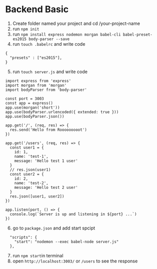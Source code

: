 # Backend Basic

1. Create folder named your project and cd /your-project-name
2. run `npm init`
3. run `npm install express nodemon morgan babel-cli babel-preset-es2015 body-parser --save`
4. run `touch .babelrc` and write code
```
{
  "presets" : ["es2015"],
}
```
5. run `touch server.js` and write code
```
import express from 'express'
import morgan from 'morgan'
import bodyParser from 'body-parser'

const port = 3003
const app = express()
app.use(morgan('short'))
app.use(bodyParser.urlencoded({ extended: true }))
app.use(bodyParser.json())

app.get('/', (req, res) => {
  res.send('Hello from Rooooooooot')
})

app.get('/users', (req, res) => {
  const user1 = {
    id: 1,
    name: 'test-1',
    message: 'Hello test 1 user'
  }
  // res.json(user1)
  const user2 = {
    id: 2,
    name: 'test-2',
    message: 'Hello test 2 user'
  }
  res.json([user1, user2])
})

app.listen(port, () => {
  console.log(`Server is up and listening in ${port} ...`)
})

```
6. go to `package.json` and add start spcipt
```
  "scripts": {
    "start": "nodemon --exec babel-node server.js"
  },
```
7. run `npm start`in terminal
8. open `http://localhost:3003/` or `/users` to see the response